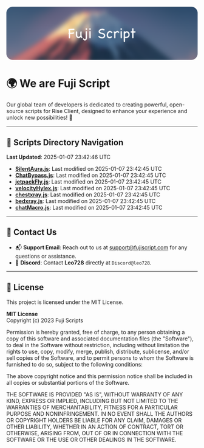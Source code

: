 ![Banner](.github/b.webp)

# 🌍 **We are Fuji Script**

Our global team of developers is dedicated to creating powerful, open-source scripts for Rise Client, designed to enhance your experience and unlock new possibilities! 🌟

---
<!-- SCRIPTS_NAVIGATION_START -->
## 📂 **Scripts Directory Navigation**

**Last Updated**: 2025-01-07 23:42:46 UTC

- **[SilentAura.js](scripts/SilentAura.js)**: Last modified on 2025-01-07 23:42:45 UTC
- **[ChatBypass.js](scripts/ChatBypass.js)**: Last modified on 2025-01-07 23:42:45 UTC
- **[jetpackFly.js](scripts/jetpackFly.js)**: Last modified on 2025-01-07 23:42:45 UTC
- **[velocityHylex.js](scripts/velocityHylex.js)**: Last modified on 2025-01-07 23:42:45 UTC
- **[chestxray.js](scripts/chestxray.js)**: Last modified on 2025-01-07 23:42:45 UTC
- **[bedxray.js](scripts/bedxray.js)**: Last modified on 2025-01-07 23:42:45 UTC
- **[chatMacro.js](scripts/chatMacro.js)**: Last modified on 2025-01-07 23:42:45 UTC

<!-- SCRIPTS_NAVIGATION_END -->

---

## 💬 **Contact Us**  
- 📬 **Support Email**: Reach out to us at [support@fujiscript.com](mailto:support@fujiscript.com) for any questions or assistance.  
- 💬 **Discord**: Contact **Leo728** directly at `Discord@leo728`.

---

## 📜 **License**

This project is licensed under the MIT License.  

**MIT License**  
Copyright (c) 2023 Fuji Scripts  

Permission is hereby granted, free of charge, to any person obtaining a copy of this software and associated documentation files (the "Software"), to deal in the Software without restriction, including without limitation the rights to use, copy, modify, merge, publish, distribute, sublicense, and/or sell copies of the Software, and to permit persons to whom the Software is furnished to do so, subject to the following conditions:  

The above copyright notice and this permission notice shall be included in all copies or substantial portions of the Software.  

THE SOFTWARE IS PROVIDED "AS IS", WITHOUT WARRANTY OF ANY KIND, EXPRESS OR IMPLIED, INCLUDING BUT NOT LIMITED TO THE WARRANTIES OF MERCHANTABILITY, FITNESS FOR A PARTICULAR PURPOSE AND NONINFRINGEMENT. IN NO EVENT SHALL THE AUTHORS OR COPYRIGHT HOLDERS BE LIABLE FOR ANY CLAIM, DAMAGES OR OTHER LIABILITY, WHETHER IN AN ACTION OF CONTRACT, TORT OR OTHERWISE, ARISING FROM, OUT OF OR IN CONNECTION WITH THE SOFTWARE OR THE USE OR OTHER DEALINGS IN THE SOFTWARE.  
